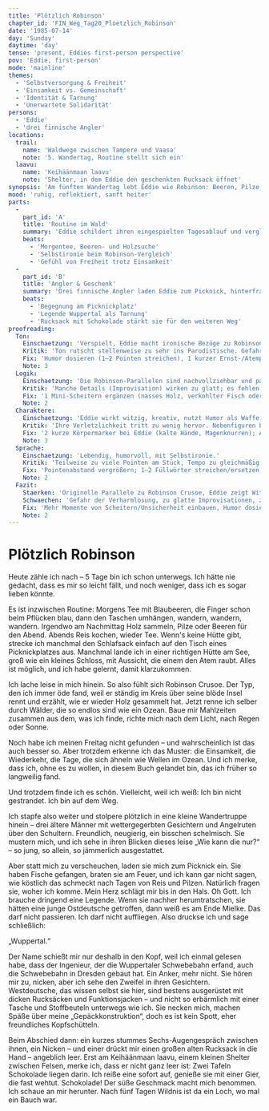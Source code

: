 ```yaml
---
title: 'Plötzlich Robinson'
chapter_id: 'FIN_Weg_Tag20_Ploetzlich_Robinson'
date: '1985-07-14'
day: 'Sunday'
daytime: 'day'
tense: 'present, Eddies first-person perspective'
pov: 'Eddie, first-person'
mode: 'mainline'
themes:
  - 'Selbstversorgung & Freiheit'
  - 'Einsamkeit vs. Gemeinschaft'
  - 'Identität & Tarnung'
  - 'Unerwartete Solidarität'
persons:
  - 'Eddie'
  - 'drei finnische Angler'
locations:
  trail:
    name: 'Waldwege zwischen Tampere und Vaasa'
    note: '5. Wandertag, Routine stellt sich ein'
  laavu:
    name: 'Keihäänmaan laavu'
    note: 'Shelter, in dem Eddie den geschenkten Rucksack öffnet'
synopsis: 'Am fünften Wandertag lebt Eddie wie Robinson: Beeren, Pilze, Tee, Wald; drei Angler laden sie zum Fisch ein, zweifeln an ihrer Legende und schenken ihr einen Rucksack mit Schokolade – sie begreift, dass sie trotz Tarnung Verbündete findet.'
mood: 'ruhig, reflektiert, sanft heiter'
parts:
  -
    part_id: 'A'
    title: 'Routine im Wald'
    summary: 'Eddie schildert ihren eingespielten Tagesablauf und vergleicht sich mit Robinson Crusoe.'
    beats:
      - 'Morgentee, Beeren- und Holzsuche'
      - 'Selbstironie beim Robinson-Vergleich'
      - 'Gefühl von Freiheit trotz Einsamkeit'
  -
    part_id: 'B'
    title: 'Angler & Geschenk'
    summary: 'Drei finnische Angler laden Eddie zum Picknick, hinterfragen ihre Legende und schenken ihr einen Rucksack mit Schokolade.'
    beats:
      - 'Begegnung am Picknickplatz'
      - 'Legende Wuppertal als Tarnung'
      - 'Rucksack mit Schokolade stärkt sie für den weiteren Weg'
proofreading:
  Ton:
    Einschaetzung: 'Verspielt, Eddie macht ironische Bezüge zu Robinson Crusoe, beschreibt ihre Lage mit Humor.'
    Kritik: 'Ton rutscht stellenweise zu sehr ins Parodistische. Gefahr, dass die Bedrohung der Lage zu leicht wirkt.'
    Fix: 'Humor dosieren (1–2 Pointen streichen), 1 kurzer Ernst-/Atempunkt (Stille, in den Wald horchen), Füllwort „irgendwie“ vermeiden.'
    Note: 3
  Logik:
    Einschaetzung: 'Die Robinson-Parallelen sind nachvollziehbar und passen als jugendliche Strategie, sich Mut zu machen.'
    Kritik: 'Manche Details (Improvisation) wirken zu glatt; es fehlen Stolperer oder Fehler, die es realistischer machen würden.'
    Fix: '1 Mini-Scheitern ergänzen (nasses Holz, verkohlter Fisch oder kurzer Fehlpfad), um Realismus zu erhöhen.'
    Note: 2
  Charaktere:
    Einschaetzung: 'Eddie wirkt witzig, kreativ, nutzt Humor als Waffe gegen Angst.'
    Kritik: 'Ihre Verletzlichkeit tritt zu wenig hervor. Nebenfiguren bleiben unsichtbar, Eddie erzählt allein.'
    Fix: '2 kurze Körpermarker bei Eddie (kalte Hände, Magenknurren); Anglern je 1 Mikrodetail (Stimme, Geste, Rauch-/Fischgeruch).'
    Note: 3
  Sprache:
    Einschaetzung: 'Lebendig, humorvoll, mit Selbstironie.'
    Kritik: 'Teilweise zu viele Pointen am Stück, Tempo zu gleichmäßig. Füllwörter wie ''irgendwie'' tauchen häufiger auf.'
    Fix: 'Pointenabstand vergrößern; 1–2 Füllwörter streichen/ersetzen; 1–2 längere Sätze teilen; 1 rotziger Kurzsatz als Kontrast.'
    Note: 2
  Fazit:
    Staerken: 'Originelle Parallele zu Robinson Crusoe, Eddie zeigt Witz und Fantasie.'
    Schwaechen: 'Gefahr der Verharmlosung, zu glatte Improvisationen, zu viele Pointen.'
    Fix: 'Mehr Momente von Scheitern/Unsicherheit einbauen, Humor dosieren, Füllwörter straffen.'
    Note: 2
---
```


# Plötzlich Robinson

Heute zähle ich nach – 5 Tage bin ich schon unterwegs. Ich hätte nie gedacht,
dass es mir so leicht fällt, und noch weniger, dass ich es sogar lieben könnte.

Es ist inzwischen Routine: Morgens Tee mit Blaubeeren, die Finger schon beim
Pflücken blau, dann den Taschen umhängen, wandern, wandern, wandern. Irgendwo am
Nachmittag Holz sammeln, Pilze oder Beeren für den Abend. Abends Reis kochen,
wieder Tee. Wenn's keine Hütte gibt, strecke ich manchmal den Schlafsack einfach
auf den Tisch eines Picknickplatzes aus. Manchmal lande ich in einer richtigen
Hütte am See, groß wie ein kleines Schloss, mit Aussicht, die einem den Atem
raubt. Alles ist möglich, und ich habe gelernt, damit klarzukommen.

Ich lache leise in mich hinein. So also fühlt sich Robinson Crusoe. Der Typ, den
ich immer öde fand, weil er ständig im Kreis über seine blöde Insel rennt und
erzählt, wie er wieder Holz gesammelt hat. Jetzt renne ich selber durch Wälder,
die so endlos sind wie ein Ozean. Baue mir Mahlzeiten zusammen aus dem, was ich
finde, richte mich nach dem Licht, nach Regen oder Sonne.

Noch habe ich meinen Freitag nicht gefunden – und wahrscheinlich ist das auch
besser so. Aber trotzdem erkenne ich das Muster: die Einsamkeit, die Wiederkehr,
die Tage, die sich ähneln wie Wellen im Ozean. Und ich merke, dass ich, ohne es
zu wollen, in diesem Buch gelandet bin, das ich früher so langweilig fand.

Und trotzdem finde ich es schön. Vielleicht, weil ich weiß: Ich bin nicht
gestrandet. Ich bin auf dem Weg.

Ich stapfe also weiter und stolpere plötzlich in eine kleine Wandertruppe hinein
– drei ältere Männer mit wettergegerbten Gesichtern und Angelruten über den
Schultern. Freundlich, neugierig, ein bisschen schelmisch. Sie mustern mich, und
ich sehe in ihren Blicken dieses leise „Wie kann die nur?“ – so jung, so allein,
so jämmerlich ausgestattet.

Aber statt mich zu verscheuchen, laden sie mich zum Picknick ein. Sie haben
Fische gefangen, braten sie am Feuer, und ich kann gar nicht sagen, wie köstlich
das schmeckt nach Tagen von Reis und Pilzen. Natürlich fragen sie, woher ich
komme. Mein Herz schlägt mir bis in den Hals. Oh Gott. Ich brauche dringend eine
Legende. Wenn sie nachher herumtratschen, sie hätten eine junge Ostdeutsche
getroffen, dann weiß es am Ende Mielke. Das darf nicht passieren. Ich darf nicht
auffliegen. Also druckse ich und sage schließlich:

„Wuppertal.“

Der Name schießt mir nur deshalb in den Kopf, weil ich einmal gelesen habe, dass
der Ingenieur, der die Wuppertaler Schwebebahn erfand, auch die Schwebebahn in
Dresden gebaut hat. Ein Anker, mehr nicht. Sie hören mir zu, nicken, aber ich
sehe den Zweifel in ihren Gesichtern. Westdeutsche, das wissen selbst sie hier,
sind bestens ausgerüstet mit dicken Rucksäcken und Funktionsjacken – und nicht
so erbärmlich mit einer Tasche und Stoffbeuteln unterwegs wie ich. Sie necken
mich, machen Späße über meine „Gepäckkonstruktion“, doch es ist kein Spott, eher
freundliches Kopfschütteln.

Beim Abschied dann: ein kurzes stummes Sechs-Augengespräch zwischen ihnen, ein
Nicken – und einer drückt mir einen großen alten Rucksack in die Hand –
angeblich leer. Erst am Keihäänmaan laavu, einem kleinen Shelter zwischen
Felsen, merke ich, dass er nicht ganz leer ist: Zwei Tafeln Schokolade liegen
darin. Ich reiße eine sofort auf, genieße sie mit einer Gier, die fast wehtut.
Schokolade! Der süße Geschmack macht mich benommen. Ich schaue an mir herunter.
Nach fünf Tagen Wildnis ist da ein Loch, wo mal ein Bauch war.
